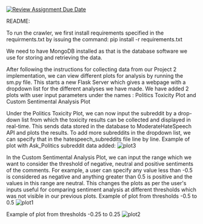 [![Review Assignment Due Date](https://classroom.github.com/assets/deadline-readme-button-24ddc0f5d75046c5622901739e7c5dd533143b0c8e959d652212380cedb1ea36.svg)](https://classroom.github.com/a/4OC8STES)

README:

To run the crawler, we first install requirements specified in the requirments.txt by issuing the command: pip install -r requirements.txt

We need to have MongoDB installed as that is the database software we use for storing and retrieving the data.

After following the instructions for collecting data from our Project 2 implementation, we can view different plots for analysis by running the sm.py file. This starts a new Flask Server which gives a webpage with a dropdown list for the different analyses we have made.
We have added 2 plots with user input parameters under the names : Politics Toxicity Plot and Custom Sentimental Analysis Plot

Under the Politics Toxicity Plot, we can now input the subreddit by a drop-down list from which the toxicity results can be collected and displayed in real-time. This sends data stored in the database to ModerateHateSpeech API and plots the results. To add more subreddits in the dropdown list, we can specify that in the hatespeech_subreddits file line by line.
Example of plot with Ask_Politics subreddit data added:
![plot3](https://github.com/2023-Fall-CS-415-515/project-3-implementation-the-phoenix/assets/114188838/ebc96521-616c-4c44-946d-fc57b681f692)


In the Custom Sentimental Analysis Plot, we can input the range which we want to consider the threshold of negative, neutral and positive sentiments of the comments. For example, a user can specify any value less than -0.5 is considered as negative and anything greater than 0.5 is positive and the values in this range are neutral. This changes the plots as per the user's inputs useful for comparing sentiment analysis at different thresholds which was not visible in our previous plots.
Example of plot from thresholds -0.5 to 0.5
![plot1](https://github.com/2023-Fall-CS-415-515/project-3-implementation-the-phoenix/assets/114188838/82aabc50-1177-4a1d-bd2e-362a16560b4b)

Example of plot from thresholds -0.25 to 0.25
![plot2](https://github.com/2023-Fall-CS-415-515/project-3-implementation-the-phoenix/assets/114188838/4d3d2d4e-d079-4921-89fe-1dc8b23f986a)

